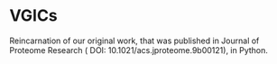 # VGICs
Reincarnation of our original work, that was published in Journal of Proteome Research ( DOI: 10.1021/acs.jproteome.9b00121), in Python.
